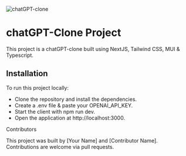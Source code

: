 ![chatGPT-clone](https://chatgpt-clon.vercel.app/chatgpt-pic.png)
# chatGPT-Clone Project

This project is a chatGPT-clone built using NextJS, Tailwind CSS, MUI & Typescript.

## Installation

To run this project locally:

- Clone the repository and install the dependencies.
- Create a .env file & paste your OPENAI_API_KEY.
- Start the client with npm run dev.
- Open the application at http://localhost:3000.

Contributors

This project was built by [Your Name] and [Contributor Name]. Contributions are welcome via pull requests.
